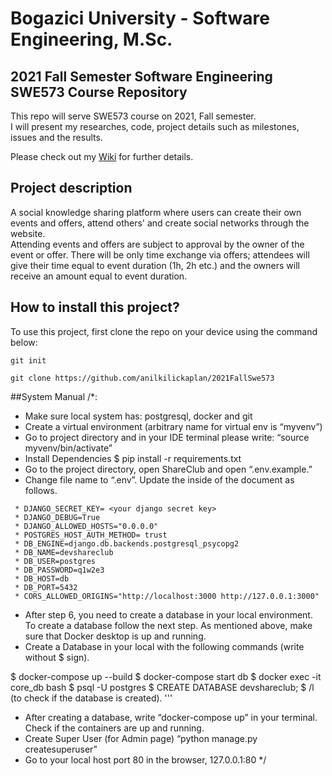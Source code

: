 # Bogazici University - Software Engineering, M.Sc. 
## 2021 Fall Semester Software Engineering SWE573 Course Repository

This repo will serve SWE573 course on 2021, Fall semester. \
I will present my researches, code,  project details such as milestones, issues and the results.

Please check out my [Wiki](https://github.com/anilkilickaplan/2021FallSwe573/wiki) for further details.

## Project description
A social knowledge sharing platform where users can create their own events and offers, attend others' and create social networks through the website. \
Attending events and offers are subject to approval by the owner of the event or offer. There will be only time exchange via offers; attendees will give their time equal to event duration (1h, 2h etc.) and the owners will receive an amount equal to event duration.
## How to install this project?


To use this project, first clone the repo on your device using the command below:

```git init```

```git clone https://github.com/anilkilickaplan/2021FallSwe573```

##System Manual
/*:
- Make sure local system has: postgresql, docker and git
- Create a virtual environment (arbitrary name for virtual env is “myvenv”)
- Go to project directory and in your IDE terminal please write: “source myvenv/bin/activate”
- Install Dependencies $ pip install -r requirements.txt
- Go to the project directory, open ShareClub and open “.env.example.”
- Change file name to “.env”. Update the inside of the document as follows.
```
 * DJANGO_SECRET_KEY= <your django secret key>
 * DJANGO_DEBUG=True
 * DJANGO_ALLOWED_HOSTS="0.0.0.0"
 * POSTGRES_HOST_AUTH_METHOD= trust
 * DB_ENGINE=django.db.backends.postgresql_psycopg2
 * DB_NAME=devshareclub
 * DB_USER=postgres
 * DB_PASSWORD=q1w2e3
 * DB_HOST=db
 * DB_PORT=5432
 * CORS_ALLOWED_ORIGINS="http://localhost:3000 http://127.0.0.1:3000"
 ```
- After step 6, you need to create a database in your local environment. To create a database follow the next step. As mentioned above, make sure that Docker desktop is up and running.
- Create a Database in your local with the following commands (write without $ sign).

$ docker-compose up --build
$ docker-compose start db 
$ docker exec -it core_db bash
$ psql -U postgres
$ CREATE DATABASE devshareclub;
$ /l  (to check if the database is created).
 '''
 
- After creating a database, write “docker-compose up” in your terminal. Check if the containers are up and running.
- Create Super User (for Admin page) “python manage.py createsuperuser”
- Go to your local host port 80 in the browser, 127.0.0.1:80
 */







